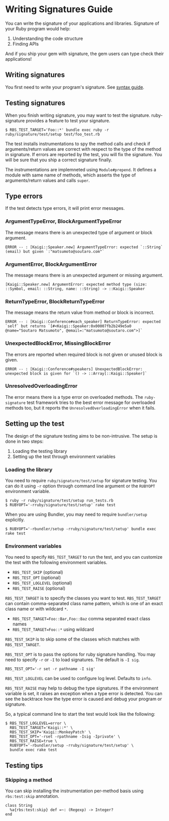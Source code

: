 # Writing Signatures Guide

You can write the signature of your applications and libraries.
Signature of your Ruby program would help:

1. Understanding the code structure
2. Finding APIs

And if you ship your gem with signature, the gem users can type check their applications!

## Writing signatures

You first need to write your program's signature.
See [syntax guide](syntax.md).

## Testing signatures

When you finish writing signature, you may want to test the signature.
ruby-signature provides a feature to test your signature.

```
$ RBS_TEST_TARGET='Foo::*' bundle exec ruby -r ruby/signature/test/setup test/foo_test.rb
```

The test installs instrumentations to spy the method calls and check if arguments/return values are correct with respect to the type of the method in signature.
If errors are reported by the test, you will fix the signature.
You will be sure that you ship a correct signature finally.

The instrumentations are implemneted using `Module#prepend`.
It defines a module with same name of methods, which asserts the type of arguments/return values and calls `super`.

## Type errors

If the test detects type errors, it will print error messages.

### ArgumentTypeError, BlockArgumentTypeError

The message means there is an unexpected type of argument or block argument.

```
ERROR -- : [Kaigi::Speaker.new] ArgumentTypeError: expected `::String` (email) but given `:"matsumoto@soutaro.com"`
```

### ArgumentError, BlockArgumentError

The message means there is an unexpected argument or missing argument.

```
[Kaigi::Speaker.new] ArgumentError: expected method type (size: ::Symbol, email: ::String, name: ::String) -> ::Kaigi::Speaker
```

### ReturnTypeError, BlockReturnTypeError

The message means the return value from method or block is incorrect.

```
ERROR -- : [Kaigi::Conference#each_speaker] ReturnTypeError: expected `self` but returns `[#<Kaigi::Speaker:0x00007fb2b249e5a0 @name="Soutaro Matsumoto", @email=:"matsumoto@soutaro.com">]`
```

### UnexpectedBlockError, MissingBlockError

The errors are reported when required block is not given or unused block is given.

```
ERROR -- : [Kaigi::Conference#speakers] UnexpectedBlockError: unexpected block is given for `() -> ::Array[::Kaigi::Speaker]`
```

### UnresolvedOverloadingError

The error means there is a type error on overloaded methods.
The `ruby-signature` test framework tries to the best error message for overloaded methods too, but it reports the `UnresolvedOverloadingError` when it fails.

## Setting up the test

The design of the signature testing aims to be non-intrusive. The setup is done in two steps:

1. Loading the testing library
2. Setting up the test through environment variables

### Loading the library

You need to require `ruby/signature/test/setup` for signature testing.
You can do it using `-r` option through command line argument or the `RUBYOPT` environment variable.

```
$ ruby -r ruby/signature/test/setup run_tests.rb
$ RUBYOPT='-rruby/signature/test/setup' rake test
```

When you are using Bundler, you may need to require `bundler/setup` explicitly.

```
$ RUBYOPT='-rbundler/setup -rruby/signature/test/setup' bundle exec rake test
```

### Environment variables

You need to specify `RBS_TEST_TARGET` to run the test, and you can customize the test with the following environment variables.

- `RBS_TEST_SKIP` (optional)
- `RBS_TEST_OPT` (optional)
- `RBS_TEST_LOGLEVEL` (optional)
- `RBS_TEST_RAISE` (optional)

`RBS_TEST_TARGET` is to specify the classes you want to test. `RBS_TEST_TARGET` can contain comma-separated class name pattern, which is one of an exact class name or with wildcard `*`.

- `RBS_TEST_TARGET=Foo::Bar,Foo::Baz` comma separated exact class names
- `RBS_TEST_TARGET=Foo::*` using wildcard

`RBS_TEST_SKIP` is to skip some of the classes which matches with `RBS_TEST_TARGET`.

`RBS_TEST_OPT` is to pass the options for ruby signature handling.
You may need to specify `-r` or `-I` to load signatures.
The default is `-I sig`.

```
RBS_TEST_OPT='-r set -r pathname -I sig'
```

`RBS_TEST_LOGLEVEL` can be used to configure log level. Defaults to `info`.

`RBS_TEST_RAISE` may help to debug the type signatures.
If the environment variable is set, it raises an exception when a type error is detected.
You can see the backtrace how the type error is caused and debug your program or signature.

So, a typical command line to start the test would look like the following:

```
$ RBS_TEST_LOGLEVEL=error \
  RBS_TEST_TARGET='Kaigi::*' \
  RBS_TEST_SKIP='Kaigi::MonkeyPatch' \
  RBS_TEST_OPT='-rset -rpathname -Isig -Iprivate' \
  RBS_TEST_RAISE=true \
  RUBYOPT='-rbundler/setup -rruby/signature/test/setup' \
  bundle exec rake test
```

## Testing tips

### Skipping a method

You can skip installing the instrumentation per-method basis using `rbs:test:skip` annotation.

```
class String
  %a{rbs:test:skip} def =~: (Regexp) -> Integer?
end
```
